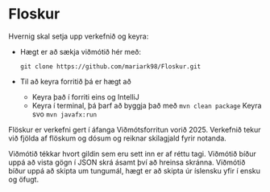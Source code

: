 # Floskur
Hvernig skal setja upp verkefnið og keyra:

- Hægt er að sækja viðmótið hér með: 

  ```
  git clone https://github.com/mariark98/Floskur.git
  ```
- Til að keyra forritið þá er hægt að
    - Keyra það í forriti eins og IntelliJ
    - Keyra í terminal, þá þarf að byggja það með
      ```mvn clean package```
      Keyra svo
      ```mvn javafx:run```


Flöskur er verkefni gert í áfanga Viðmótsforritun vorið 2025. 
Verkefnið tekur við fjölda af flöskum og dósum og reiknar skilagjald fyrir notanda. 

Viðmótið tékkar hvort gildin sem eru sett inn er af réttu tagi.
Viðmótið bíður uppá að vista gögn í JSON skrá ásamt því að hreinsa skránna. 
Viðmótið bíður uppá að skipta um tungumál, hægt er að skipta úr íslensku yfir í ensku og öfugt. 


